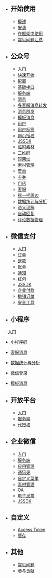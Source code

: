 - ## 开始使用
  - [概述](/docs/{{version}}/{{lang}}/index)
  - [安装](/docs/{{version}}/{{lang}}/installation)
  - [在框架中使用](/docs/{{version}}/{{lang}}/integration)
  - [常见问题汇总](/docs/{{version}}/{{lang}}/troubleshooting)

- ## 公众号
  - [入门](/docs/{{version}}/{{lang}}/official-account/index)
  - [快速开始](/docs/{{version}}/{{lang}}/official-account/tutorial)
  - [配置](/docs/{{version}}/{{lang}}/official-account/configuration)
  - [基础接口](/docs/{{version}}/{{lang}}/official-account/base)
  - [服务端](/docs/{{version}}/{{lang}}/official-account/server)
  - [消息](/docs/{{version}}/{{lang}}/official-account/messages)
  - [多客服消息转发](/docs/{{version}}/{{lang}}/official-account/message-transfer)
  - [消息群发](/docs/{{version}}/{{lang}}/official-account/broadcasting)
  - [模板消息](/docs/{{version}}/{{lang}}/official-account/template_message)
  - [用户](/docs/{{version}}/{{lang}}/official-account/user)
  - [用户标签](/docs/{{version}}/{{lang}}/official-account/user-tag)
  - [网页授权](/docs/{{version}}/{{lang}}/official-account/oauth)
  - [JSSDK](/docs/{{version}}/{{lang}}/basic-services/jssdk)
  - [临时素材](/docs/{{version}}/{{lang}}/basic-services/media)
  - [二维码](/docs/{{version}}/{{lang}}/basic-services/qrcode)
  - [短网址](/docs/{{version}}/{{lang}}/basic-services/url)
  - [素材管理](/docs/{{version}}/{{lang}}/official-account/material)
  - [菜单](/docs/{{version}}/{{lang}}/official-account/menu)
  - [卡券](/docs/{{version}}/{{lang}}/official-account/card)
  - [门店](/docs/{{version}}/{{lang}}/official-account/poi)
  - [客服](/docs/{{version}}/{{lang}}/official-account/customer_service)
  - [摇一摇周边](/docs/{{version}}/{{lang}}/official-account/shake-around)
  - [数据统计与分析](/docs/{{version}}/{{lang}}/official-account/data_cube)
  - [语义理解](/docs/{{version}}/{{lang}}/official-account/semantic)
  - [自动回复](/docs/{{version}}/{{lang}}/official-account/reply)
  - [评论数据管理](/docs/{{version}}/{{lang}}/official-account/comment)

- ## 微信支付
  - [入门](/docs/{{version}}/{{lang}}/payment/index)
  - [订单](/docs/{{version}}/{{lang}}/payment/order)
  - [退款](/docs/{{version}}/{{lang}}/payment/refund)
  - [账单](/docs/{{version}}/{{lang}}/payment/bill)
  - [通知](/docs/{{version}}/{{lang}}/payment/notify)
  - [红包](/docs/{{version}}/{{lang}}/payment/redpack)
  - [JSSDK](/docs/{{version}}/{{lang}}/payment/jssdk)
  - [企业付款](/docs/{{version}}/{{lang}}/payment/transfer)
  - [撤销订单](/docs/{{version}}/{{lang}}/payment/reverse)
  - [安全工具](/docs/{{version}}/{{lang}}/payment/security)

- ## 小程序
  - [入门](/docs/{{version}}/{{lang}}/mini-program/index)
  - [小程序码](/docs/{{version}}/{{lang}}/mini-program/app_code)
  - [客服消息](/docs/{{version}}/{{lang}}/mini-program/customer_service)
  - [数据统计与分析](/docs/{{version}}/{{lang}}/mini-program/data_cube)
  - [微信登录](/docs/{{version}}/{{lang}}/mini-program/auth)
  - [模板消息](/docs/{{version}}/{{lang}}/mini-program/template_message)

- ## 开放平台
  - [入门](/docs/{{version}}/{{lang}}/open-platform/index)
  - [服务端](/docs/{{version}}/{{lang}}/open-platform/server)
  - [代授权](/docs/{{version}}/{{lang}}/open-platform/authorizer-delegate)

- ## 企业微信
  - [入门](/docs/{{version}}/{{lang}}/wework/index)
  - [服务端](/docs/{{version}}/{{lang}}/wework/server)
  - [应用管理](/docs/{{version}}/{{lang}}/wework/agents)
  - [通讯录](/docs/{{version}}/{{lang}}/wework/contacts)
  - [自定义菜单](/docs/{{version}}/{{lang}}/wework/menu)
  - [素材管理](/docs/{{version}}/{{lang}}/wework/media)
  - [OA](/docs/{{version}}/{{lang}}/wework/oa)
  - [电子发票](/docs/{{version}}/{{lang}}/wework/invoice)
  - [JSSDK](/docs/{{version}}/{{lang}}/basic-services/jssdk)

- ## 自定义
  - [Access Token](/docs/{{version}}/{{lang}}/customize/access_token)
  - [缓存](/docs/{{version}}/{{lang}}/customize/cache)

- ## 其他
  - [常见问题](/docs/{{version}}/{{lang}}/troubleshooting)
  - [参与贡献](/docs/{{version}}/{{lang}}/contributing)
